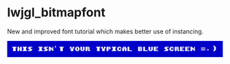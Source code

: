 # lwjgl_bitmapfont
New and improved font tutorial which makes better use of instancing.

<img src="img_preview.png">
